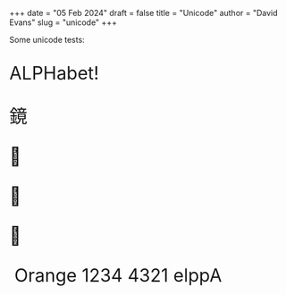 +++
date = "05 Feb 2024"
draft = false
title = "Unicode"
author = "David Evans"
slug = "unicode"
+++

Some unicode tests:

<font size="+3">

&#x41;&#x4C;&#x50;&#x48;&#x61;&#x62;&#x65;&#x74;&#x21;

&#x93E1;

&#x1F929;

&#x1F92A;

&#x1FACE;



&#x202E; Apple 1234 &#x202D; Orange 1234 


</font>




